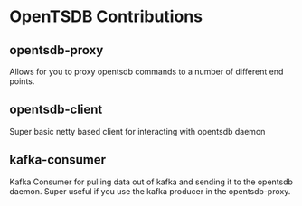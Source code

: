 OpenTSDB Contributions
======================

opentsdb-proxy
--------------

Allows for you to proxy opentsdb commands to a number of different end points.

opentsdb-client
---------------

Super basic netty based client for interacting with opentsdb daemon

kafka-consumer
--------------

Kafka Consumer for pulling data out of kafka and sending it to the opentsdb daemon. Super useful if you use the kafka producer in the opentsdb-proxy.